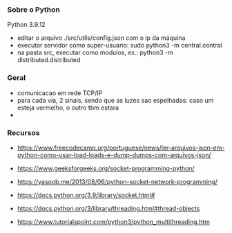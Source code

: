 ### Sobre o Python

Python 3.9.12

- editar o arquivo ./src/utils/config.json com o ip da máquina
- executar servidor como super-usuario: sudo python3 -m central.central
- na pasta src, executar como modulos, ex.: python3 -m distributed.distributed

### Geral

- comunicacao em rede TCP/IP
- para cada via, 2 sinais, sendo que as luzes sao espelhadas: caso um
esteja vermelho, o outro tbm estara
- 

### Recursos

- https://www.freecodecamp.org/portuguese/news/ler-arquivos-json-em-python-como-usar-load-loads-e-dump-dumps-com-arquivos-json/

- https://www.geeksforgeeks.org/socket-programming-python/

- https://yasoob.me/2013/08/06/python-socket-network-programming/

- https://docs.python.org/3.9/library/socket.html#

- https://docs.python.org/3/library/threading.html#thread-objects

- https://www.tutorialspoint.com/python3/python_multithreading.htm
